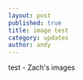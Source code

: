 ```yaml
---
layout: post
published: true
title: image test
category: updates
author: andy
---
```


test - Zach's images



